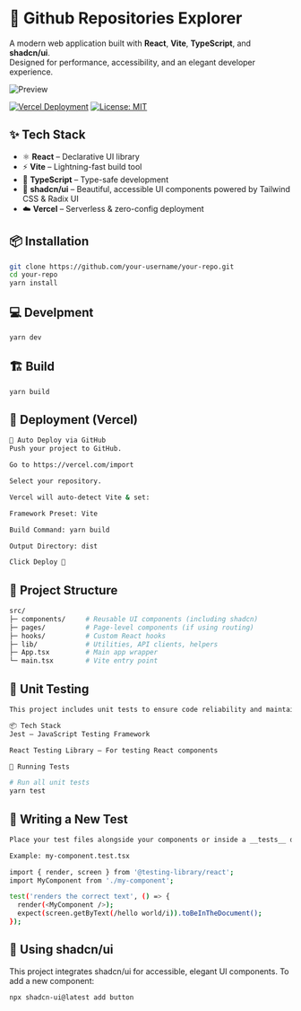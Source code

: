 # 🚀 Github Repositories Explorer

A modern web application built with **React**, **Vite**, **TypeScript**, and **shadcn/ui**.  
Designed for performance, accessibility, and an elegant developer experience.

![Preview](./public/preview.webp)

[![Vercel Deployment](https://vercel.com/button)](https://vercel.com/import/project?template=vite)
[![License: MIT](https://img.shields.io/badge/License-MIT-yellow.svg)](./LICENSE)

## ✨ Tech Stack

- ⚛️ **React** – Declarative UI library
- ⚡️ **Vite** – Lightning-fast build tool
- 🧠 **TypeScript** – Type-safe development
- 🎨 **shadcn/ui** – Beautiful, accessible UI components powered by Tailwind CSS & Radix UI
- ☁️ **Vercel** – Serverless & zero-config deployment

## 📦 Installation

```bash
git clone https://github.com/your-username/your-repo.git
cd your-repo
yarn install
```

## 💻 Develpment

```bash
yarn dev
```

## 🏗️ Build

```bash
yarn build
```

## 🚀 Deployment (Vercel)

```bash
🔁 Auto Deploy via GitHub
Push your project to GitHub.

Go to https://vercel.com/import

Select your repository.

Vercel will auto-detect Vite & set:

Framework Preset: Vite

Build Command: yarn build

Output Directory: dist

Click Deploy 🚀
```

## 📁 Project Structure

```bash
src/
├─ components/     # Reusable UI components (including shadcn)
├─ pages/          # Page-level components (if using routing)
├─ hooks/          # Custom React hooks
├─ lib/            # Utilities, API clients, helpers
├─ App.tsx         # Main app wrapper
└─ main.tsx        # Vite entry point
```

## 🧪 Unit Testing

```bash
This project includes unit tests to ensure code reliability and maintainability.

📦 Tech Stack
Jest – JavaScript Testing Framework

React Testing Library – For testing React components

🚀 Running Tests

# Run all unit tests
yarn test

```

## 🧪 Writing a New Test

```bash
Place your test files alongside your components or inside a __tests__ directory, using .test.tsx or .test.ts suffix.

Example: my-component.test.tsx

import { render, screen } from '@testing-library/react';
import MyComponent from './my-component';

test('renders the correct text', () => {
  render(<MyComponent />);
  expect(screen.getByText(/hello world/i)).toBeInTheDocument();
});

```

## 💅 Using shadcn/ui

This project integrates shadcn/ui for accessible, elegant UI components.
To add a new component:

```bash
npx shadcn-ui@latest add button
```
